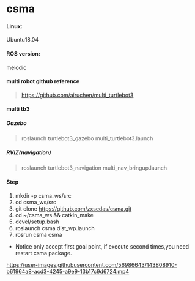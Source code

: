 # csma

#### Linux:
Ubuntu18.04

#### ROS version:
melodic

#### multi robot github reference
> https://github.com/airuchen/multi_turtlebot3

#### multi tb3
##### Gazebo
 > roslaunch turtlebot3_gazebo multi_turtlebot3.launch

##### RVIZ(navigation)
> roslaunch turtlebot3_navigation multi_nav_bringup.launch


#### Step
1. mkdir -p csma_ws/src
2. cd csma_ws/src
3. git clone https://github.com/zxsedas/csma.git
4. cd ~/csma_ws && catkin_make
5. devel/setup.bash
6. roslaunch csma dist_wp.launch
7. rosrun csma csma

- Notice only accept first goal point, if execute second times,you need restart csma package.


https://user-images.githubusercontent.com/56986643/143808910-b61964a8-acd3-4245-a9e9-13b17c9d6724.mp4






